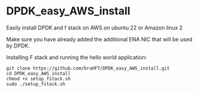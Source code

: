 # DPDK_easy_AWS_install
Easily install DPDK and f stack on AWS on ubuntu 22 or Amazon linux 2

Make sure you have already added the additional ENA NIC that will be used by DPDK. 

Installing F stack and running the hello world application:

```
git clone https://github.com/bruHFT/DPDK_easy_AWS_install.git
cd DPDK_easy_AWS_install
chmod +x setup_fstack.sh
sudo ./setup_fstack.sh
```

